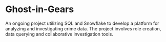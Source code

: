 # Ghost-in-Gears

An ongoing project utilizing SQL and Snowflake to develop a platform for analyzing and investigating crime data. The project involves role creation, data querying and collaborative investigation tools.
